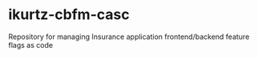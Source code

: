 # ikurtz-cbfm-casc
Repository for managing Insurance application frontend/backend feature flags as code
